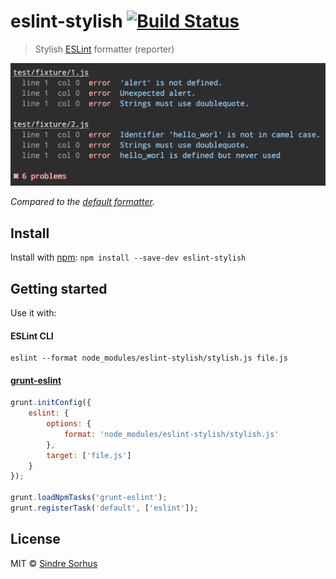 # eslint-stylish [![Build Status](https://secure.travis-ci.org/sindresorhus/eslint-stylish.png?branch=master)](http://travis-ci.org/sindresorhus/eslint-stylish)

> Stylish [ESLint](https://github.com/nzakas/eslint/) formatter (reporter)

![screenshot](screenshot.png)

*Compared to the [default formatter](screenshot-default-formatter.png).*


## Install

Install with [npm](https://npmjs.org/package/eslint-stylish): `npm install --save-dev eslint-stylish`


## Getting started

Use it with:

#### ESLint CLI

```
eslint --format node_modules/eslint-stylish/stylish.js file.js
```

#### [grunt-eslint](https://github.com/sindresorhus/grunt-eslint/)

```js
grunt.initConfig({
	eslint: {
		options: {
			format: 'node_modules/eslint-stylish/stylish.js'
		},
		target: ['file.js']
	}
});

grunt.loadNpmTasks('grunt-eslint');
grunt.registerTask('default', ['eslint']);
```


## License

MIT © [Sindre Sorhus](http://sindresorhus.com)
